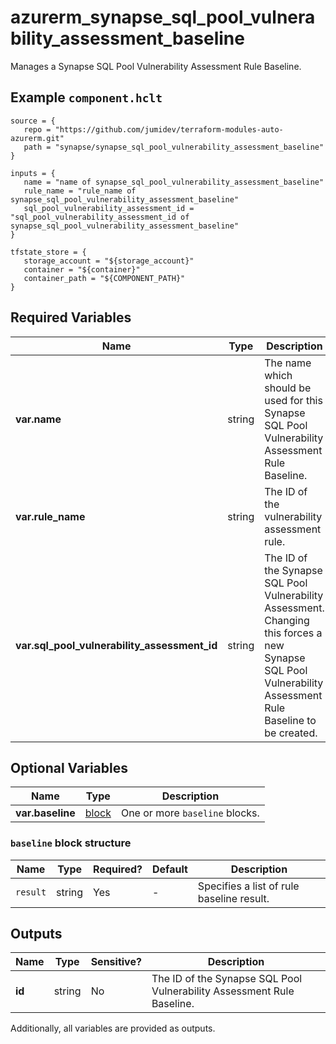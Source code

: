 # azurerm_synapse_sql_pool_vulnerability_assessment_baseline

Manages a Synapse SQL Pool Vulnerability Assessment Rule Baseline.

## Example `component.hclt`

```hcl
source = {
   repo = "https://github.com/jumidev/terraform-modules-auto-azurerm.git" 
   path = "synapse/synapse_sql_pool_vulnerability_assessment_baseline" 
}

inputs = {
   name = "name of synapse_sql_pool_vulnerability_assessment_baseline" 
   rule_name = "rule_name of synapse_sql_pool_vulnerability_assessment_baseline" 
   sql_pool_vulnerability_assessment_id = "sql_pool_vulnerability_assessment_id of synapse_sql_pool_vulnerability_assessment_baseline" 
}

tfstate_store = {
   storage_account = "${storage_account}" 
   container = "${container}" 
   container_path = "${COMPONENT_PATH}" 
}

```

## Required Variables

| Name | Type |  Description |
| ---- | --------- |  ----------- |
| **var.name** | string |  The name which should be used for this Synapse SQL Pool Vulnerability Assessment Rule Baseline. | 
| **var.rule_name** | string |  The ID of the vulnerability assessment rule. | 
| **var.sql_pool_vulnerability_assessment_id** | string |  The ID of the Synapse SQL Pool Vulnerability Assessment. Changing this forces a new Synapse SQL Pool Vulnerability Assessment Rule Baseline to be created. | 

## Optional Variables

| Name | Type |  Description |
| ---- | --------- |  ----------- |
| **var.baseline** | [block](#baseline-block-structure) |  One or more `baseline` blocks. | 

### `baseline` block structure

| Name | Type | Required? | Default | Description |
| ---- | ---- | --------- | ------- | ----------- |
| `result` | string | Yes | - | Specifies a list of rule baseline result. |



## Outputs

| Name | Type | Sensitive? | Description |
| ---- | ---- | --------- | --------- |
| **id** | string | No  | The ID of the Synapse SQL Pool Vulnerability Assessment Rule Baseline. | 

Additionally, all variables are provided as outputs.
